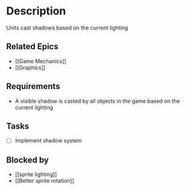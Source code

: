 # Description

Units cast shadows based on the current lighting

## Related Epics
- [[Game Mechanics]]
- [[Graphics]]
## Requirements

- A visible shadow is casted by all objects in the game based on the current lighting

## Tasks 

- [ ] Implement shadow system
## Blocked by 

- [[sprite lighting]]
- [[Better sprite rotation]]
